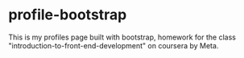 # profile-bootstrap
This is my profiles page built with bootstrap, homework for the class "introduction-to-front-end-development" on coursera by Meta.
